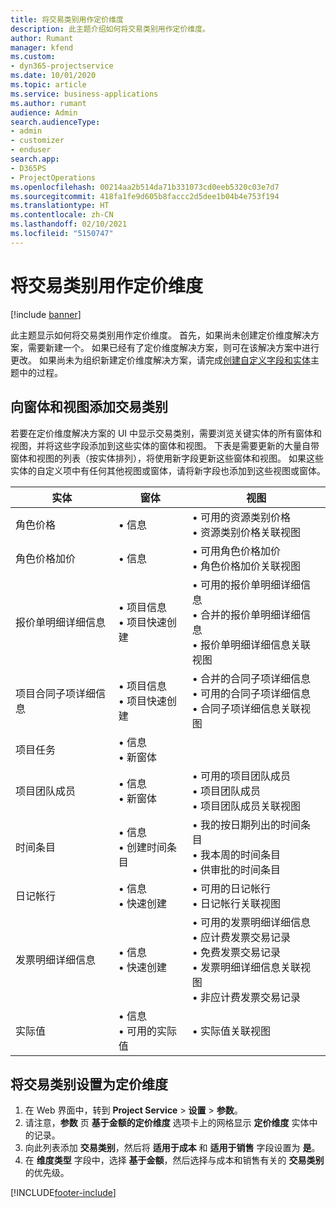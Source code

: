 ```yaml
---
title: 将交易类别用作定价维度
description: 此主题介绍如何将交易类别用作定价维度。
author: Rumant
manager: kfend
ms.custom:
- dyn365-projectservice
ms.date: 10/01/2020
ms.topic: article
ms.service: business-applications
ms.author: rumant
audience: Admin
search.audienceType:
- admin
- customizer
- enduser
search.app:
- D365PS
- ProjectOperations
ms.openlocfilehash: 00214aa2b514da71b331073cd0eeb5320c03e7d7
ms.sourcegitcommit: 418fa1fe9d605b8faccc2d5dee1b04b4e753f194
ms.translationtype: HT
ms.contentlocale: zh-CN
ms.lasthandoff: 02/10/2021
ms.locfileid: "5150747"
---
```

# <a name="use-transaction-category-as-a-pricing-dimension"></a>将交易类别用作定价维度

[!include [banner](../includes/psa-now-project-operations.md)]

此主题显示如何将交易类别用作定价维度。 首先，如果尚未创建定价维度解决方案，需要新建一个。 如果已经有了定价维度解决方案，则可在该解决方案中进行更改。 如果尚未为组织新建定价维度解决方案，请完成[创建自定义字段和实体](create-custom-fields-entities.md)主题中的过程。

## <a name="add-transaction-category-to-forms-and-views"></a>向窗体和视图添加交易类别
若要在定价维度解决方案的 UI 中显示交易类别，需要浏览关键实体的所有窗体和视图，并将这些字段添加到这些实体的窗体和视图。
下表是需要更新的大量自带窗体和视图的列表（按实体排列），将使用新字段更新这些窗体和视图。 如果这些实体的自定义项中有任何其他视图或窗体，请将新字段也添加到这些视图或窗体。

|  实体        | 窗体     |视图        |
| ------------------------------|---------------------------------|----------------------------------|
|  角色价格|• 信息 |• 可用的资源类别价格<br> • 资源类别价格关联视图|
|  角色价格加价|• 信息|• 可用角色价格加价<br>• 角色价格加价关联视图|
|  报价单明细详细信息|• 项目信息<br>• 项目快速创建|• 可用的报价单明细详细信息<br>• 合并的报价单明细详细信息<br>• 报价单明细详细信息关联视图|
|  项目合同子项详细信息|• 项目信息<br>• 项目快速创建|• 合并的合同子项详细信息<br>• 可用的合同子项详细信息<br>• 合同子项详细信息关联视图|
|  项目任务|• 信息<br>• 新窗体||
|  项目团队成员|• 信息<br>• 新窗体|• 可用的项目团队成员<br>• 项目团队成员<br>• 项目团队成员关联视图|
|  时间条目|• 信息<br>• 创建时间条目|• 我的按日期列出的时间条目<br>• 我本周的时间条目<br>• 供审批的时间条目|
|  日记帐行|• 信息<br>• 快速创建|• 可用的日记帐行<br>• 日记帐行关联视图|
|  发票明细详细信息|• 信息<br>• 快速创建|• 可用的发票明细详细信息<br>• 应计费发票交易记录<br>• 免费发票交易记录<br>• 发票明细详细信息关联视图<br>• 非应计费发票交易记录|
|  实际值|• 信息<br>• 可用的实际值|• 实际值关联视图|

## <a name="set-up-transaction-category-as-a-pricing-dimension"></a>将交易类别设置为定价维度

1. 在 Web 界面中，转到 **Project Service** > **设置** > **参数**。 
2. 请注意，**参数** 页 **基于金额的定价维度** 选项卡上的网格显示 **定价维度** 实体中的记录。
3. 向此列表添加 **交易类别**，然后将 **适用于成本** 和 **适用于销售** 字段设置为 **是**。
4. 在 **维度类型** 字段中，选择 **基于金额**，然后选择与成本和销售有关的 **交易类别** 的优先级。


[!INCLUDE[footer-include](../includes/footer-banner.md)]